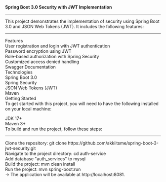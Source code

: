 <b>Spring Boot 3.0 Security with JWT Implementation</b><hr />
This project demonstrates the implementation of security using Spring Boot 3.0 and JSON Web Tokens (JWT). It includes the following features:
<hr />
Features<br />
User registration and login with JWT authentication<br />
Password encryption using JWT<br />
Role-based authorization with Spring Security<br />
Customized access denied handling<br />
Swagger Documentation<br />
Technologies<br />
Spring Boot 3.0<br />
Spring Security<br />
JSON Web Tokens (JWT)<br />
Maven<br />
Getting Started<br />
To get started with this project, you will need to have the following installed on your local machine:<br />

JDK 17+<br />
Maven 3+<br />
To build and run the project, follow these steps:<br />
<hr />
Clone the repository: git clone https://github.com/akkiitsme/spring-boot-3-jwt-security.git<br />
Navigate to the project directory: cd auth-service<br />
Add database "auth_services" to mysql<br />
Build the project: mvn clean install<br />
Run the project: mvn spring-boot:run<br />
-> The application will be available at http://localhost:8081.
